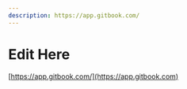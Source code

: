 ```yaml
---
description: https://app.gitbook.com/
---
```


# Edit Here

[https://app.gitbook.com/](https://app.gitbook.com)
